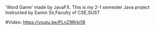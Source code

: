'Word Game' made by JavaFX.
This is my 2-1 semester Java project Instructed by Eamin Sir,Faculty of CSE,SUST

#Video: https://youtu.be/PLnZ9Rrbi18
